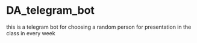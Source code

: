 # DA_telegram_bot
this is a telegram bot for choosing a random person for presentation in the class in every week

